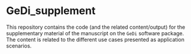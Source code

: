 # GeDi_supplement

This repository contains the code (and the related content/output) for the supplementary material of the manuscript on the `GeDi` software package.  
The content is related to the different use cases presented as application scenarios.


